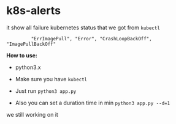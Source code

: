 # k8s-alerts

it show all failure kubernetes status that we got from `kubectl`

``          "ErrImagePull",
            "Error",
            "CrashLoopBackOff",
            "ImagePullBackOff"
``

**How to use:**
- python3.x

- Make sure you have `kubectl`

- Just run `python3 app.py`

- Also you can set a duration time in min `python3 app.py --d=1`

we still working on it
